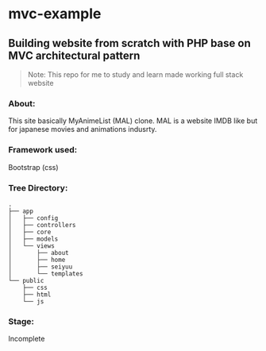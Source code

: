 # mvc-example
## Building website from scratch with PHP base on MVC architectural pattern

> Note: This repo for me to study and learn made working full stack website

### About:
This site basically MyAnimeList (MAL) clone. MAL is a website IMDB like but for japanese movies and animations indusrty.

### Framework used: 
Bootstrap (css)

### Tree Directory:
    .
    ├── app
    │   ├── config
    │   ├── controllers
    │   ├── core
    │   ├── models
    │   └── views
    │       ├── about
    │       ├── home
    │       ├── seiyuu
    │       └── templates
    └── public
        ├── css
        ├── html
        └── js
        
### Stage:
Incomplete
    
